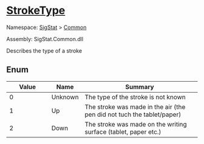 # [StrokeType](./StrokeType.md)
Namespace: [SigStat]() > [Common](./README.md)

Assembly: SigStat.Common.dll


Describes the type of a stroke

##	Enum

| Value | Name | Summary | 
| --- | --- | --- | 
| 0<img width=200 style="cursor:not-allowed;pointer-events:none;"/>| Unknown| The type of the stroke is not known<img width=200 style="cursor:not-allowed;pointer-events:none;"/>| <br>
| 1<img width=200 style="cursor:not-allowed;pointer-events:none;"/>| Up| The stroke was made in the air (the pen did not tuch the tablet/paper)<img width=200 style="cursor:not-allowed;pointer-events:none;"/>| <br>
| 2<img width=200 style="cursor:not-allowed;pointer-events:none;"/>| Down| The stroke was made on the writing surface (tablet, paper etc.)<img width=200 style="cursor:not-allowed;pointer-events:none;"/>| <br>


